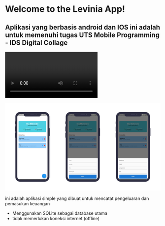 # **Welcome to the Levinia App!**

## Aplikasi yang berbasis android dan IOS ini adalah untuk  memenuhi tugas UTS Mobile Programming - IDS Digital Collage
![video](https://github.com/mahendra022/Levinia/blob/master/assets/video/video.mp4)

![Screen](https://github.com/mahendra022/Levinia/blob/master/assets/mockup/mockup1.png)

ini adalah aplikasi simple yang dibuat untuk mencatat pengeluaran dan pemasukan keuangan

* Menggunakan SQLite sebagai database utama
* tidak memerlukan koneksi internet (offline)
